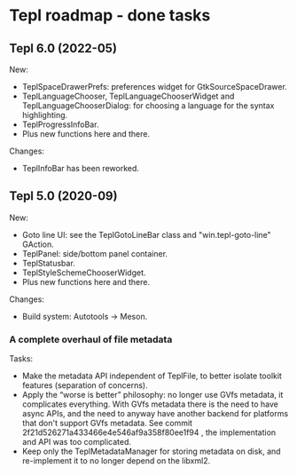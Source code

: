 Tepl roadmap - done tasks
=========================

Tepl 6.0 (2022-05)
------------------

New:
- TeplSpaceDrawerPrefs: preferences widget for GtkSourceSpaceDrawer.
- TeplLanguageChooser, TeplLanguageChooserWidget and TeplLanguageChooserDialog:
  for choosing a language for the syntax highlighting.
- TeplProgressInfoBar.
- Plus new functions here and there.

Changes:
- TeplInfoBar has been reworked.

Tepl 5.0 (2020-09)
------------------

New:
- Goto line UI: see the TeplGotoLineBar class and "win.tepl-goto-line" GAction.
- TeplPanel: side/bottom panel container.
- TeplStatusbar.
- TeplStyleSchemeChooserWidget.
- Plus new functions here and there.

Changes:
- Build system: Autotools -> Meson.

### A complete overhaul of file metadata

Tasks:
- Make the metadata API independent of TeplFile, to better isolate toolkit
  features (separation of concerns).
- Apply the “worse is better” philosophy: no longer use GVfs metadata, it
  complicates everything. With GVfs metadata there is the need to have async
  APIs, and the need to anyway have another backend for platforms that don't
  support GVfs metadata. See commit 2f21d526271a433466e4e546af9a358f80ee1f94 ,
  the implementation and API was too complicated.
- Keep only the TeplMetadataManager for storing metadata on disk, and
  re-implement it to no longer depend on the libxml2.
